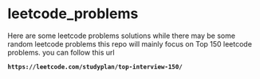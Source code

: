 # leetcode_problems

Here are some leetcode problems solutions
while there may be some random leetcode problems this repo will mainly focus on Top 150 leetcode problems.
you can follow this url

**` https://leetcode.com/studyplan/top-interview-150/ `**
